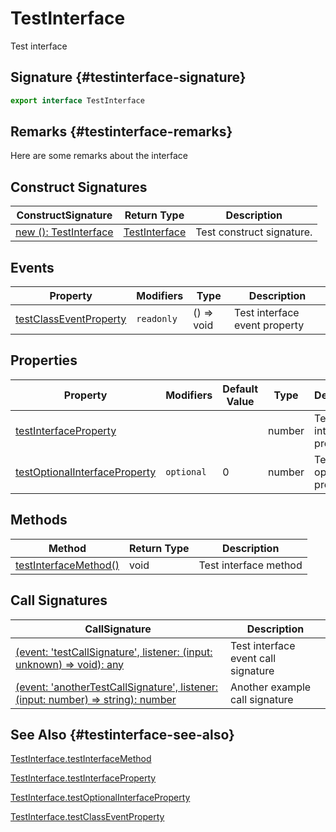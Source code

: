 # TestInterface

Test interface

## Signature {#testinterface-signature}

```typescript
export interface TestInterface
```

## Remarks {#testinterface-remarks}

Here are some remarks about the interface

## Construct Signatures

| ConstructSignature | Return Type | Description |
| --- | --- | --- |
| [new (): TestInterface](docs/simple-suite-test/testinterface-_new_-constructsignature) | [TestInterface](docs/simple-suite-test/testinterface-interface) | Test construct signature. |

## Events

| Property | Modifiers | Type | Description |
| --- | --- | --- | --- |
| [testClassEventProperty](docs/simple-suite-test/testinterface-testclasseventproperty-propertysignature) | `readonly` | () =&gt; void | Test interface event property |

## Properties

| Property | Modifiers | Default Value | Type | Description |
| --- | --- | --- | --- | --- |
| [testInterfaceProperty](docs/simple-suite-test/testinterface-testinterfaceproperty-propertysignature) |  |  | number | Test interface property |
| [testOptionalInterfaceProperty](docs/simple-suite-test/testinterface-testoptionalinterfaceproperty-propertysignature) | `optional` | 0 | number | Test optional property |

## Methods

| Method | Return Type | Description |
| --- | --- | --- |
| [testInterfaceMethod()](docs/simple-suite-test/testinterface-testinterfacemethod-methodsignature) | void | Test interface method |

## Call Signatures

| CallSignature | Description |
| --- | --- |
| [(event: 'testCallSignature', listener: (input: unknown) =&gt; void): any](docs/simple-suite-test/testinterface-_call_-callsignature) | Test interface event call signature |
| [(event: 'anotherTestCallSignature', listener: (input: number) =&gt; string): number](docs/simple-suite-test/testinterface-_call__1-callsignature) | Another example call signature |

## See Also {#testinterface-see-also}

[TestInterface.testInterfaceMethod](docs/simple-suite-test/testinterface-testinterfacemethod-methodsignature)

[TestInterface.testInterfaceProperty](docs/simple-suite-test/testinterface-testinterfaceproperty-propertysignature)

[TestInterface.testOptionalInterfaceProperty](docs/simple-suite-test/testinterface-testoptionalinterfaceproperty-propertysignature)

[TestInterface.testClassEventProperty](docs/simple-suite-test/testinterface-testclasseventproperty-propertysignature)
